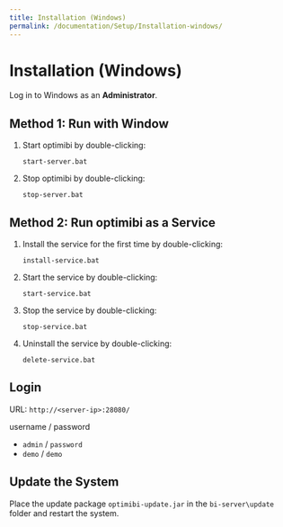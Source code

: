 ```yaml
---
title: Installation (Windows)
permalink: /documentation/Setup/Installation-windows/
---
```


# Installation (Windows)

Log in to Windows as an **Administrator**.

## Method 1: Run with Window

1. Start optimibi by double-clicking:

   ```
   start-server.bat
   ```

2. Stop optimibi by double-clicking:

   ```
   stop-server.bat
   ```

## Method 2: Run optimibi as a Service

1. Install the service for the first time by double-clicking:

   ```
   install-service.bat
   ```

2. Start the service by double-clicking:

   ```
   start-service.bat
   ```

3. Stop the service by double-clicking:

   ```
   stop-service.bat
   ```

4. Uninstall the service by double-clicking:

   ```
   delete-service.bat
   ```

## Login

URL:  `http://<server-ip>:28080/`

username  /  password

- `admin` / `password`
- `demo` / `demo`

## Update the System

Place the update package `optimibi-update.jar` in the `bi-server\update` folder and restart the system.
